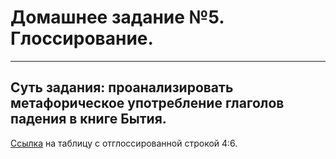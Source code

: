 # Домашнее задание №5. Глоссирование.
****************
## Суть задания: проанализировать метафорическое употребление глаголов падения в книге Бытия.
[Ссылка](Gen4.6.html) на таблицу с отглоссированной строкой 4:6. 
